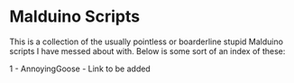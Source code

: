 # Malduino Scripts

This is a collection of the usually pointless or boarderline stupid Malduino scripts I have messed about with. Below is some sort of an index of these:

1 - AnnoyingGoose - Link to be added
